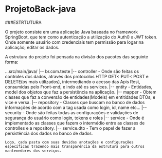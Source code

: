 # ProjetoBack-java

###ESTRTUTURA

O projeto consiste em uma aplicação Java baseada no framework SpringBoot, que tem como autenticação a utilização do Auth0 e JWT token. Onde somente usuário  com credenciais tem permissão para logar na aplicação, editar os dados.


A estrutura do projeto foi pensada na divisão dos pacotes das seguinte forma:

...src/main/java/
|-- br.com.teste
      |-- controller - Onde são feitas os controles dos dados, através dos protocolos HTTP GET< PUT< POST e DELETE(os mais utilizados), intermediando o acesso das Apis Rest, consumidas pelo Front-end, e indo até os services.
      |-- entity - Entidades, model dos objetos que faz a persistência na aplicação.
      |-- mapper - Obtem classes que faz a conversão de entidades(Models) em entitidades DTOs, e vice e versa.
      |-- repository - Classes que buscam no banco de dados informações de acordo com a tag usada como login, id, name etc...
      |-- security - Onde são feitas todas as configurações e validações de segurança do usuário como login, tokens e roles
      |-- service - Onde é implementado as classes que fazem o intermédio entre as classes de controlles e a repository.
      |-- service.dto - Tem o papel de fazer a persistência dos dados no banco de dados.
    
    Logo, cada pasta com suas devidas anotações e configurações específicas trazendo mais transparência da estrutura para outros mantenedores dos serviços.
